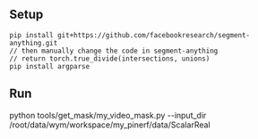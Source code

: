 ## Setup
```
pip install git+https://github.com/facebookresearch/segment-anything.git
// then manually change the code in segment-anything
// return torch.true_divide(intersections, unions)
pip install argparse 
```

## Run
python tools/get_mask/my_video_mask.py --input_dir /root/data/wym/workspace/my_pinerf/data/ScalarReal
